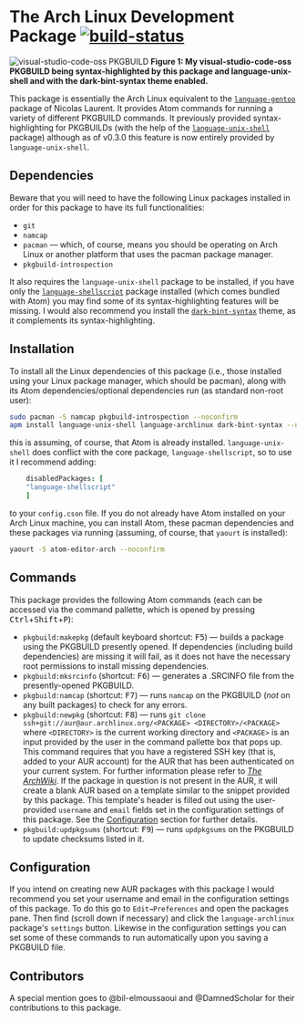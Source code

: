 # The Arch Linux Development Package [![build-status](https://travis-ci.org/fusion809/language-archlinux.svg?branch=master)](https://travis-ci.org/fusion809/language-archlinux)

<img src="http://i.imgur.com/B5McvKv.png" alt="visual-studio-code-oss PKGBUILD">
  <caption><b>Figure 1: My visual-studio-code-oss PKGBUILD being syntax-highlighted by this package and language-unix-shell and with the dark-bint-syntax theme enabled.</b></caption>
</img><br/>

This package is essentially the Arch Linux equivalent to the [`language-gentoo`](https://github.com/aegypius/language-gentoo) package of Nicolas Laurent. It provides Atom commands for running a variety of different PKGBUILD commands. It previously provided syntax-highlighting for PKGBUILDs (with the help of the [`language-unix-shell`](https://github.com/fusion809/language-shellscript) package) although as of v0.3.0 this feature is now entirely provided by `language-unix-shell`.

## Dependencies
Beware that you will need to have the following Linux packages installed in order for this package to have its full functionalities:

* `git`
* `namcap`
* `pacman` &mdash; which, of course, means you should be operating on Arch Linux or another platform that uses the pacman package manager.
* `pkgbuild-introspection`

It also requires the `language-unix-shell` package to be installed, if you have only the [`language-shellscript`](https://github.com/atom/language-shellscript) package installed (which comes bundled with Atom) you may find some of its syntax-highlighting features will be missing. I would also recommend you install the [`dark-bint-syntax`](https://github.com/Murriouz/dark-bint-syntax) theme, as it complements its syntax-highlighting.

## Installation
To install all the Linux dependencies of this package (i.e., those installed using your Linux package manager, which should be pacman), along with its Atom dependencies/optional dependencies run (as standard non-root user):

```bash
sudo pacman -S namcap pkgbuild-introspection --noconfirm
apm install language-unix-shell language-archlinux dark-bint-syntax --no-confirm
```

this is assuming, of course, that Atom is already installed. `language-unix-shell` does conflict with the core package, `language-shellscript`, so to use it I recommend adding:

```coffee
    disabledPackages: [
    "language-shellscript"
    ]
```

to your `config.cson` file. If you do not already have Atom installed on your Arch Linux machine, you can install Atom, these pacman dependencies and these packages via running (assuming, of course, that `yaourt` is installed):

```bash
yaourt -S atom-editor-arch --noconfirm
```

## Commands
This package provides the following Atom commands (each can be accessed via the command pallette, which is opened by pressing <kbd>Ctrl</kbd>+<kbd>Shift</kbd>+<kbd>P</kbd>):

* `pkgbuild:makepkg` (default keyboard shortcut: <kbd>F5</kbd>) &mdash; builds a package using the PKGBUILD presently opened. If dependencies (including build dependencies) are missing it will fail, as it does not have the necessary root permissions to install missing dependencies.
* `pkgbuild:mksrcinfo` (shortcut: <kbd>F6</kbd>) &mdash; generates a .SRCINFO file from the presently-opened PKGBUILD.
* `pkgbuild:namcap` (shortcut: <kbd>F7</kbd>) &mdash; runs `namcap` on the PKGBUILD (*not* on any built packages) to check for any errors.
* `pkgbuild:newpkg` (shortcut: <kbd>F8</kbd>) &mdash; runs `git clone ssh+git://aur@aur.archlinux.org/<PACKAGE> <DIRECTORY>/<PACKAGE>` where `<DIRECTORY>` is the current working directory and `<PACKAGE>` is an input provided by the user in the command pallette box that pops up. This command requires that you have a registered SSH key (that is, added to your AUR account) for the AUR that has been authenticated on your current system. For further information please refer to [*The ArchWiki*](https://wiki.archlinux.org/index.php/Arch_User_Repository#Sharing_and_maintaining_packages). If the package in question is not present in the AUR, it will create a blank AUR based on a template similar to the snippet provided by this package. This template's header is filled out using the user-provided `username` and `email` fields set in the configuration settings of this package. See the [Configuration](#configuration) section for further details.
* `pkgbuild:updpkgsums` (shortcut: <kbd>F9</kbd>) &mdash; runs `updpkgsums` on the PKGBUILD to update checksums listed in it.

## Configuration
If you intend on creating new AUR packages with this package I would recommend you set your username and email in the configuration settings of this package. To do this go to <code>Edit&rarr;Preferences</code> and open the packages pane. Then find (scroll down if necessary) and click the `language-archlinux` package's `settings` button. Likewise in the configuration settings you can set some of these commands to run automatically upon you saving a PKGBUILD file.

## Contributors
A special mention goes to @bil-elmoussaoui and @DamnedScholar for their contributions to this package.
